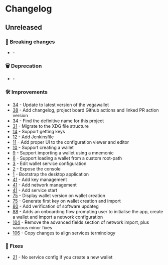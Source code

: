 # Changelog

## Unreleased

### 🚨 Breaking changes

- [](https://github.com/vegaprotocol/vegawallet-desktop/pull/) -

### 🗑️ Deprecation

- [](https://github.com/vegaprotocol/vegawallet-desktop/pull/) -

### 🛠 Improvements

- [34](https://github.com/vegaprotocol/vegawallet-desktop/pull/34) - Update to latest version of the vegawallet
- [38](https://github.com/vegaprotocol/vegawallet-desktop/pull/38) - Add changelog, project board Github actions and linked PR action version
- [34](https://github.com/vegaprotocol/vegawallet-desktop/pull/34) - Find the definitive name for this project
- [31](https://github.com/vegaprotocol/vegawallet-desktop/pull/31) - Migrate to the XDG file structure
- [14](https://github.com/vegaprotocol/vegawallet-desktop/pull/14) - Support getting keys
- [12](https://github.com/vegaprotocol/vegawallet-desktop/pull/12) - Add Jenkinsfile
- [11](https://github.com/vegaprotocol/vegawallet-desktop/pull/11) - Add proper UI to the configuration viewer and editor
- [10](https://github.com/vegaprotocol/vegawallet-desktop/pull/10) - Support creating a wallet
- [9](https://github.com/vegaprotocol/vegawallet-desktop/pull/9) - Support importing a wallet using a mnemonic
- [8](https://github.com/vegaprotocol/vegawallet-desktop/pull/8) - Support loading a wallet from a custom root-path
- [3](https://github.com/vegaprotocol/vegawallet-desktop/pull/3) - Edit wallet service configuration
- [2](https://github.com/vegaprotocol/vegawallet-desktop/pull/2) - Expose the console
- [1](https://github.com/vegaprotocol/vegawallet-desktop/pull/1) - Bootstrap the desktop application
- [41](https://github.com/vegaprotocol/vegawallet-desktop/pull/41) - Add key management
- [41](https://github.com/vegaprotocol/vegawallet-desktop/pull/41) - Add network management
- [41](https://github.com/vegaprotocol/vegawallet-desktop/pull/41) - Add service start
- [75](https://github.com/vegaprotocol/vegawallet-desktop/pull/75) - Display wallet version on wallet creation
- [75](https://github.com/vegaprotocol/vegawallet-desktop/pull/75) - Generate first key on wallet creation and import
- [80](https://github.com/vegaprotocol/vegawallet-desktop/pull/80) - Add verification of software updateg
- [88](https://github.com/vegaprotocol/vegawallet-desktop/pull/88) - Adds an onboarding flow prompting user to initialise the app, create a wallet and import a network configuration
- [104](https://github.com/vegaprotocol/vegawallet-desktop/pull/104) - Remove the advanced fields section of network import, plus various minor fixes
- [106](https://github.com/vegaprotocol/vegawallet-desktop/pull/106) - Copy changes to align services terminology

### 🐛 Fixes

- [21](https://github.com/vegaprotocol/vegawallet-desktop/pull/21) - No service config if you create a new wallet
